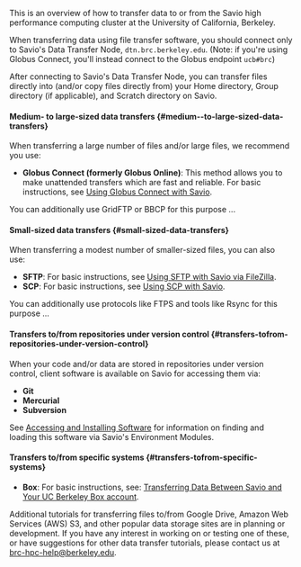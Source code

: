 This is an overview of how to transfer data to or from the Savio high
performance computing cluster at the University of California, Berkeley.

When transferring data using file transfer software, you should connect
only to Savio's Data Transfer Node, `dtn.brc.berkeley.edu`. (Note: if
you're using Globus Connect, you'll instead connect to the Globus
endpoint `ucb#brc`)

After connecting to Savio's Data Transfer Node, you can transfer files
directly into (and/or copy files directly from) your Home directory,
Group directory (if applicable), and Scratch directory on Savio.

#### Medium- to large-sized data transfers {#medium--to-large-sized-data-transfers}

When transferring a large number of files and/or large files, we
recommend you use:

-   **Globus Connect (formerly Globus Online)**: This method allows you
    to make unattended transfers which are fast and reliable. For basic
    instructions, see [Using Globus Connect with
    Savio](http://research-it.berkeley.edu/services/high-performance-computing/using-globus-connect-savio).

You can additionally use GridFTP or BBCP for this purpose ...

#### Small-sized data transfers {#small-sized-data-transfers}

When transferring a modest number of smaller-sized files, you can also
use:

-   **SFTP**: For basic instructions, see [Using SFTP with Savio via
    FileZilla](http://research-it.berkeley.edu/services/high-performance-computing/using-sftp-savio-filezilla).
-   **SCP**: For basic instructions, see [Using SCP with
    Savio](http://research-it.berkeley.edu/services/high-performance-computing/using-scp-savio).

You can additionally use protocols like FTPS and tools like Rsync for
this purpose ...

#### Transfers to/from repositories under version control {#transfers-tofrom-repositories-under-version-control}

When your code and/or data are stored in repositories under version
control, client software is available on Savio for accessing them via:

-   **Git**
-   **Mercurial**
-   **Subversion**

See [Accessing and Installing
Software](http://research-it.berkeley.edu/services/high-performance-computing/accessing-and-installing-software)
for information on finding and loading this software via Savio's
Environment Modules.

#### Transfers to/from specific systems {#transfers-tofrom-specific-systems}

-   **Box**: For basic instructions, see: [Transferring Data Between
    Savio and Your UC Berkeley Box
    account](http://research-it.berkeley.edu/services/high-performance-computing/transferring-data-between-savio-and-your-uc-berkeley-box-account).

Additional tutorials for transferring files to/from Google Drive, Amazon
Web Services (AWS) S3, and other popular data storage sites are in
planning or development. If you have any interest in working on or
testing one of these, or have suggestions for other data transfer
tutorials, please contact us at <brc-hpc-help@berkeley.edu>.

